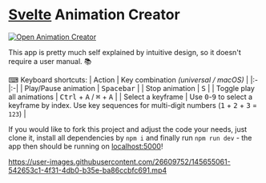 # [Svelte](https://github.com/sveltejs/svelte) Animation Creator

[![Open Animation Creator](https://img.shields.io/badge/▶-Open%20Animation%20Creator-448AFF)](https://danielsharkov.github.io/animation-creator)

This app is pretty much self explained by intuitive design, so it doesn't require a user manual. 📚

⌨ Keyboard shortcuts:
| Action | Key combination *(universal / macOS)* |
|:-|:-|
| Play/Pause animation | <kbd>Spacebar</kbd> |
| Stop animation | <kbd>S</kbd> |
| Toggle play all animations | <kbd>Ctrl</kbd> + <kbd>A</kbd> / <kbd>⌘</kbd> + <kbd>A</kbd> |
| Select a keyframe | Use <kbd>0</kbd>-<kbd>9</kbd> to select a keyframe by index. Use key sequences for multi-digit numbers (<kbd>1</kbd> + <kbd>2</kbd> + <kbd>3</kbd> = `123`) |

If you would like to fork this project and adjust the code your needs, just clone it,
install all dependencies by `npm i` and finally run `npm run dev` -
the app then should be running on [localhost:5000](http://localhost:5000)!

https://user-images.githubusercontent.com/26609752/145655061-542653c1-4f31-4db0-b35e-ba86ccbfc691.mp4
